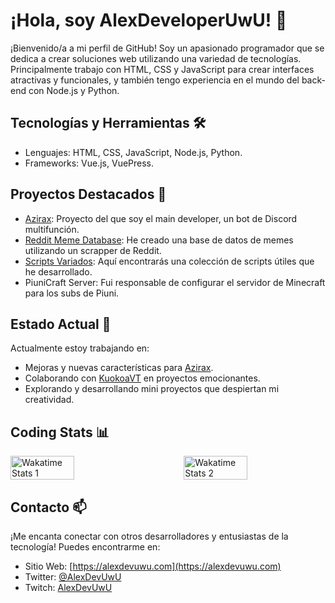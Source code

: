 # ¡Hola, soy AlexDeveloperUwU! 👋

¡Bienvenido/a a mi perfil de GitHub! Soy un apasionado programador que se dedica a crear soluciones web utilizando una variedad de tecnologías. Principalmente trabajo con HTML, CSS y JavaScript para crear interfaces atractivas y funcionales, y también tengo experiencia en el mundo del back-end con Node.js y Python.

## Tecnologías y Herramientas 🛠️

- Lenguajes: HTML, CSS, JavaScript, Node.js, Python.
- Frameworks: Vue.js, VuePress.

## Proyectos Destacados 🚀

- [Azirax](https://azirax.tk): Proyecto del que soy el main developer, un bot de Discord multifunción.
- [Reddit Meme Database](https://github.com/AlexDevFiles/reddit-meme-database): He creado una base de datos de memes utilizando un scrapper de Reddit. 
- [Scripts Variados](https://github.com/AlexDeveloperUwU/scripts): Aquí encontrarás una colección de scripts útiles que he desarrollado.
- PiuniCraft Server: Fui responsable de configurar el servidor de Minecraft para los subs de Piuni.

## Estado Actual 🌱

Actualmente estoy trabajando en:

- Mejoras y nuevas características para [Azirax](https://azirax.tk).
- Colaborando con [KuokoaVT](https://kuokoavt.eu) en proyectos emocionantes.
- Explorando y desarrollando mini proyectos que despiertan mi creatividad.

## Coding Stats 📊

<div style="display: flex; justify-content: space-between;">
  <img src="https://wakatime.com/share/@AlexDevUwU/adf969ef-c8c4-45de-9faf-38c591cbf714.svg" alt="Wakatime Stats 1" width="45%"/>
  <img src="https://wakatime.com/share/@AlexDevUwU/00163c4e-2b4b-4a93-9d5c-b1b0a12cf6ce.svg" alt="Wakatime Stats 2" width="45%"/>
</div>

## Contacto 📫

¡Me encanta conectar con otros desarrolladores y entusiastas de la tecnología! Puedes encontrarme en:

- Sitio Web: [https://alexdevuwu.com](https://alexdevuwu.com)
- Twitter: [@AlexDevUwU](https://twitter.com/AlexDevUwU)
- Twitch: [AlexDevUwU](https://twitch.tv/alexdevuwu)
